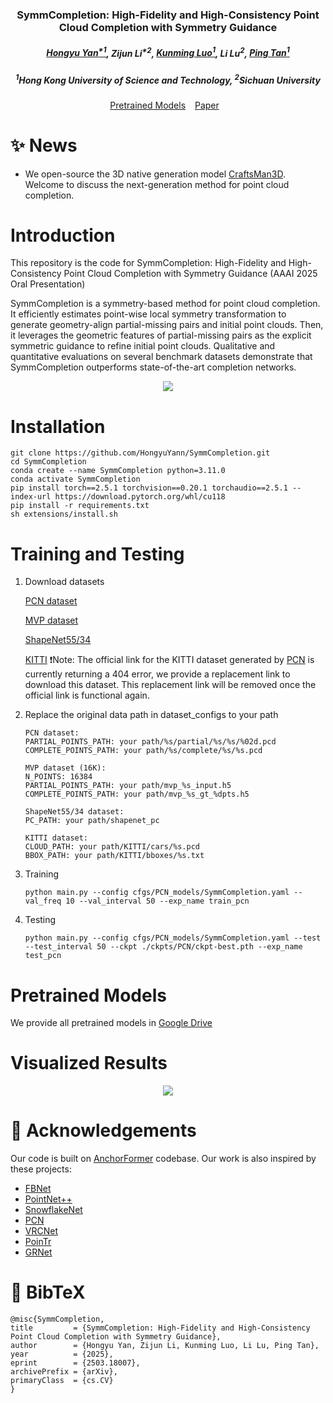 ### <div align="center">SymmCompletion: High-Fidelity and High-Consistency Point Cloud Completion with Symmetry Guidance<div> 
#####  <p align="center"> [Hongyu Yan<sup>*1</sup>](https://scholar.google.com/citations?user=TeKnXhkAAAAJ&hl=zh-CN), Zijun Li<sup>*2</sup>, [Kunming Luo<sup>1</sup>](https://coolbeam.github.io/index.html), Li Lu<sup>2</sup>, [Ping Tan<sup>1</sup>](https://ece.hkust.edu.hk/pingtan)
#####  <p align="center"> <sup>1</sup>Hong Kong University of Science and Technology, <sup>2</sup>Sichuan University</p>
<div align="center">
  <a href="https://drive.google.com/drive/folders/1JRdZvdEuPDzXbiLTTvt3pYjGC3Yj3z6p?usp=drive_link">Pretrained Models</a> &ensp;
  <a href="https://arxiv.org/abs/2503.18007">Paper</a> &ensp;
</div>

# ✨ News
- We open-source the 3D native generation model [CraftsMan3D](https://github.com/wyysf-98/CraftsMan3D/tree/main). Welcome to discuss the next-generation method for point cloud completion.

# Introduction
This repository is the code for SymmCompletion: High-Fidelity and High-Consistency Point Cloud Completion with Symmetry Guidance (AAAI 2025 Oral Presentation)

SymmCompletion is a symmetry-based method for point cloud completion. It efficiently estimates point-wise local symmetry transformation to generate geometry-align partial-missing pairs and initial point clouds. Then, it leverages the geometric features of partial-missing pairs as the explicit symmetric guidance to refine initial point clouds. Qualitative and quantitative evaluations on several benchmark datasets demonstrate that SymmCompletion outperforms state-of-the-art completion networks. 

<p align="center">
    <img src="assets/teaser.png"/>
</p>

# Installation
```
git clone https://github.com/HongyuYann/SymmCompletion.git
cd SymmCompletion
conda create --name SymmCompletion python=3.11.0
conda activate SymmCompletion
pip install torch==2.5.1 torchvision==0.20.1 torchaudio==2.5.1 --index-url https://download.pytorch.org/whl/cu118
pip install -r requirements.txt
sh extensions/install.sh
```

# Training and Testing
1. Download datasets

    [PCN dataset](https://gateway.infinitescript.com/s/ShapeNetCompletion)

    [MVP dataset](https://drive.google.com/drive/folders/1ylC-dYFM45KW4K9tPyljBSVyetazCEeH?usp=sharing)

    [ShapeNet55/34](https://drive.google.com/file/d/1jUB5yD7DP97-EqqU2A9mmr61JpNwZBVK/view)

    [KITTI](https://drive.google.com/drive/folders/1JRdZvdEuPDzXbiLTTvt3pYjGC3Yj3z6p?usp=drive_link)
    ❗Note: The official link for the KITTI dataset generated by [PCN](https://github.com/wentaoyuan/pcn) is currently returning a 404 error, we provide a replacement link to download this dataset. This replacement link will be removed once the official link is functional again.


2. Replace the original data path in dataset_configs to your path
    ```
    PCN dataset:
    PARTIAL_POINTS_PATH: your path/%s/partial/%s/%s/%02d.pcd
    COMPLETE_POINTS_PATH: your path/%s/complete/%s/%s.pcd

    MVP dataset (16K):
    N_POINTS: 16384
    PARTIAL_POINTS_PATH: your path/mvp_%s_input.h5
    COMPLETE_POINTS_PATH: your path/mvp_%s_gt_%dpts.h5

    ShapeNet55/34 dataset:
    PC_PATH: your path/shapenet_pc

    KITTI dataset:
    CLOUD_PATH: your path/KITTI/cars/%s.pcd
    BBOX_PATH: your path/KITTI/bboxes/%s.txt
    ```
3. Training
    ```
    python main.py --config cfgs/PCN_models/SymmCompletion.yaml --val_freq 10 --val_interval 50 --exp_name train_pcn
    ```
4. Testing
    ```
    python main.py --config cfgs/PCN_models/SymmCompletion.yaml --test --test_interval 50 --ckpt ./ckpts/PCN/ckpt-best.pth --exp_name test_pcn
    ```
# Pretrained Models
We provide all pretrained models in [Google Drive](https://drive.google.com/drive/folders/1JRdZvdEuPDzXbiLTTvt3pYjGC3Yj3z6p?usp=drive_link)

# Visualized Results
<p align="center">
    <img src="assets/PCN-vis.png"/>
</p>

# 🤗 Acknowledgements
Our code is built on [AnchorFormer](https://github.com/chenzhik/AnchorFormer) codebase. Our work is also inspired by these projects:
- [FBNet](https://github.com/hikvision-research/3DVision/)
- [PointNet++](https://github.com/erikwijmans/Pointnet2_PyTorch)
- [SnowflakeNet](https://github.com/AllenXiangX/SnowflakeNet)
- [PCN](https://github.com/wentaoyuan/pcn)
- [VRCNet](https://github.com/paul007pl/VRCNet/tree/main)
- [PoinTr](https://github.com/yuxumin/PoinTr)
- [GRNet](https://github.com/hzxie/GRNet)

# 📖 BibTeX

    @misc{SymmCompletion,
    title         = {SymmCompletion: High-Fidelity and High-Consistency Point Cloud Completion with Symmetry Guidance}, 
    author        = {Hongyu Yan, Zijun Li, Kunming Luo, Li Lu, Ping Tan},
    year          = {2025},
    eprint        = {2503.18007},
    archivePrefix = {arXiv},
    primaryClass  = {cs.CV}
    }
